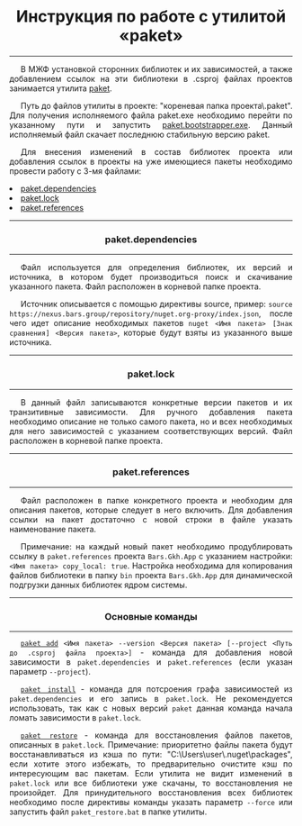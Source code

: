 <style>
   p {
    text-indent: 20px;
    text-align: justify;
   }

    h3 { text-align: center}
</style>

<h1 style="text-align: center">Инструкция по работе с утилитой &#171;paket&#187;</h1>
<hr>
<p>
    В МЖФ установкой сторонних библиотек и их зависимостей, а также добавлением ссылок на эти библиотеки в .csproj файлах проектов занимается утилита <a href="https://fsprojects.github.io/Paket/index.html">paket</a>.
</p>
<p>
    Путь до файлов утилиты в проекте: "кореневая папка проекта\.paket". Для получения исполняемого файла paket.exe необходимо перейти по указанному пути и запустить <a href="https://fsprojects.github.io/Paket/bootstrapper.html">paket.bootstrapper.exe</a>. Данный исполняемый файл скачает последнюю стабильную версию paket.
</p>

<p>
    Для внесения изменений в состав библиотек проекта или добавления ссылок в проекты на уже имеющиеся пакеты необходимо провести работу с 3-мя файлами:
    <u>
        <li><a href="https://fsprojects.github.io/Paket/dependencies-file.html">paket.dependencies</a></li>
        <li><a href="https://fsprojects.github.io/Paket/lock-file.html">paket.lock</a></li>
        <li><a href="https://fsprojects.github.io/Paket/references-files.html">paket.references</a></li>
    </u>
</p>

<hr>
<h3>paket.dependencies</h3>
<hr>

<p>
    Файл используется для определения библиотек, их версий и источника, 
    в котором будет производиться поиск и скачивание указанного пакета. 
    Файл расположен в корневой папке проекта.
</p>
<p>
    Источник описывается с помощью директивы source, пример: <code>source https://nexus.bars.group/repository/nuget.org-proxy/index.json</code>, 
    после чего идет описание необходимых пакетов <code>nuget &lt;Имя пакета&gt; [Знак сравнения] &lt;Версия пакета&gt;</code>, 
    которые будут взяты из указанного выше источника.
</p>

<hr>
<h3>paket.lock</h3>
<hr>

<p>
    В данный файл записываются конкретные версии пакетов и их транзитивные зависимости. 
    Для ручного добавления пакета необходимо описание не только самого пакета, но и всех необходимых для него зависимостей с указанием соответствующих версий. 
    Файл расположен в корневой папке проекта.
</p>

<hr>
<h3>paket.references</h3>
<hr>

<p>
    Файл расположен в папке конкретного проекта и необходим для описания пакетов, которые следует в него включить. 
    Для добавления ссылки на пакет достаточно с новой строки в файле указать наименование пакета.
</p>
<p>
    Примечание: на каждый новый пакет необходимо продублировать ссылку в <code>paket.references</code> проекта <code>Bars.Gkh.App</code> 
    с указанием настройки: <code>&lt;Имя пакета&gt; copy_local: true</code>. 
    Настройка необходима для копирования файлов библиотеки в папку <code>bin</code> проекта <code>Bars.Gkh.App</code> для динамической подгрузки данных библиотек ядром системы.
</p>

<hr>
<h3>Основные команды</h3>
<hr>

<p>
    <code><a href="https://fsprojects.github.io/Paket/paket-add.html">paket add</a> &lt;Имя пакета&gt; --version &lt;Версия пакета&gt; [--project &lt;Путь до .csproj файла проекта&gt;]</code> - 
    команда для добавления новой зависимости в <code>paket.dependencies</code> и <code>paket.references</code> (если указан параметр <code>--project</code>).
</p>
<p>
    <code><a href="https://fsprojects.github.io/Paket/paket-install.html">paket install</a></code> - команда для потсроения графа зависимостей из <code>paket.dependencies</code> 
    и его запись в <code>paket.lock</code>. Не рекомендуется использовать, так как с новых версий <code>paket</code> данная команда начала ломать зависимости в <code>paket.lock</code>.
</p>
<p>
    <code><a href="https://fsprojects.github.io/Paket/paket-restore.html">paket restore</a></code> - команда для восстановления файлов пакетов, описанных в <code>paket.lock</code>. 
    Примечание: приоритетно файлы пакета будут восстанавливаться из кэша по пути: "C:\Users\user\.nuget\packages", 
    если хотите этого избежать, то предварительно очистите кэш по интересующим вас пакетам.
    Если утилита не видит изменений в <code>paket.lock</code> или все библиотеки уже скачаны, то восстановления не произойдет. 
    Для принудительного восстановления всех библиотек необходимо после директивы команды указать параметр <code>--force</code> 
    или запустить файл <code>paket_restore.bat</code> в папке утилиты.
</p>


